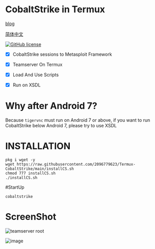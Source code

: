 # CobaltStrike in Termux

[blog](https://blog.utermux.dev/ut/CobaltStrike.html)


[简体中文](https://github.com/2096779623/termux-CobaltStrike/blob/main/READMECN.md)   

[![GitHub license](https://img.shields.io/badge/license-MIT-brightgreen)](https://github.com/2096779623/termux-CobaltStrike/blob/main/LICENSE) 

- [X] CobaltStrike sessions to Metasploit Framework  
- [X] Teamserver On Termux
- [X] Load And Use Scripts  
- [X] Run on XSDL


# Why after Android 7?

Because `tigervnc` must run on Android 7 or above, if you want to run CobaltStrike below Android 7, please try to use XSDL
  

  
# INSTALLATION




`pkg i wget -y`  
`wget https://raw.githubusercontent.com/2096779623/Termux-CobaltStrike/main/installCS.sh`  
`chmod 777 installCS.sh`  
`./installCS.sh`  



#StartUp  



`cobaltstrike`




# ScreenShot



      
      
      
 ![teamserver root](https://user-images.githubusercontent.com/57583560/157832217-f7f165b8-bdae-43a9-9cba-dd1b957a3593.png)



![image](https://user-images.githubusercontent.com/57583560/157832778-1e87cb8e-e2b2-41b6-ad9e-196628589bd8.png)
